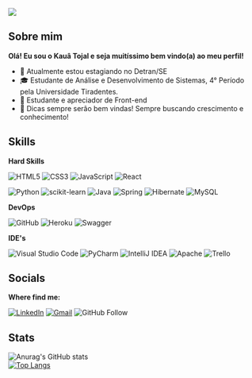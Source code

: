 ![](https://komarev.com/ghpvc/?username=kauatojal&color=006bed)

## Sobre mim

**Olá! Eu sou o Kauâ Tojal e seja muitíssimo bem vindo(a) ao meu perfil!**


- 🔭 Atualmente estou estagiando no Detran/SE
- 🎓 Estudante de Análise e Desenvolvimento de Sistemas, 4° Período pela Universidade Tiradentes.
- 🌱 Estudante e apreciador de Front-end
- 🤔 Dicas sempre serâo bem vindas! Sempre buscando crescimento e conhecimento!

## Skills

**Hard Skills**

![HTML5](https://img.shields.io/badge/html5-%23E34F26.svg?style=for-the-badge&logo=html5&logoColor=white)
![CSS3](https://img.shields.io/badge/css3-%231572B6.svg?style=for-the-badge&logo=css3&logoColor=white)
![JavaScript](https://img.shields.io/badge/javascript-%23323330.svg?style=for-the-badge&logo=javascript&logoColor=%23F7DF1E)
![React](https://img.shields.io/badge/react-%2320232a.svg?style=for-the-badge&logo=react&logoColor=%2361DAFB)

![Python](https://img.shields.io/badge/python-3670A0?style=for-the-badge&logo=python&logoColor=ffdd54)
![scikit-learn](https://img.shields.io/badge/scikit--learn-%23F7931E.svg?style=for-the-badge&logo=scikit-learn&logoColor=white)
![Java](https://img.shields.io/badge/java-%23ED8B00.svg?style=for-the-badge&logo=openjdk&logoColor=white)
![Spring](https://img.shields.io/badge/spring-%236DB33F.svg?style=for-the-badge&logo=spring&logoColor=white)
![Hibernate](https://img.shields.io/badge/Hibernate-59666C?style=for-the-badge&logo=Hibernate&logoColor=white)
![MySQL](https://img.shields.io/badge/mysql-4479A1.svg?style=for-the-badge&logo=mysql&logoColor=white)

**DevOps**

![GitHub](https://img.shields.io/badge/github-%23121011.svg?style=for-the-badge&logo=github&logoColor=white)
![Heroku](https://img.shields.io/badge/heroku-%23430098.svg?style=for-the-badge&logo=heroku&logoColor=white)
![Swagger](https://img.shields.io/badge/-Swagger-%23Clojure?style=for-the-badge&logo=swagger&logoColor=white)

**IDE's**

![Visual Studio Code](https://img.shields.io/badge/Visual%20Studio%20Code-0078d7.svg?style=for-the-badge&logo=visual-studio-code&logoColor=white)
![PyCharm](https://img.shields.io/badge/pycharm-143?style=for-the-badge&logo=pycharm&logoColor=black&color=black&labelColor=green)
![IntelliJ IDEA](https://img.shields.io/badge/IntelliJIDEA-000000.svg?style=for-the-badge&logo=intellij-idea&logoColor=white)
![Apache](https://img.shields.io/badge/apache-%23D42029.svg?style=for-the-badge&logo=apache&logoColor=white)
![Trello](https://img.shields.io/badge/Trello-%23026AA7.svg?style=for-the-badge&logo=Trello&logoColor=white)


## Socials

**Where find me:**

[![LinkedIn](https://img.shields.io/badge/Kauã%20Tojal-%230077B5.svg?style=for-the-badge&logo=linkedin&logoColor=white)](https://www.linkedin.com/in/kauã-tojal-702a98299/)
[![Gmail](https://img.shields.io/badge/Gmail-D14836?style=for-the-badge&logo=gmail&logoColor=white)](mailto:kauatojal0@gmail.com)
![GitHub Follow](https://img.shields.io/github/followers/kauatojal?label=Follow&style=social)

## Stats
![Anurag's GitHub stats](https://github-readme-stats.vercel.app/api?username=kauatojal&show_icons=true&theme=synthwave)    
[![Top Langs](https://github-readme-stats.vercel.app/api/top-langs/?username=kauatojal&layout=donut)](https://github.com/kauatojal/github-readme-stats)
